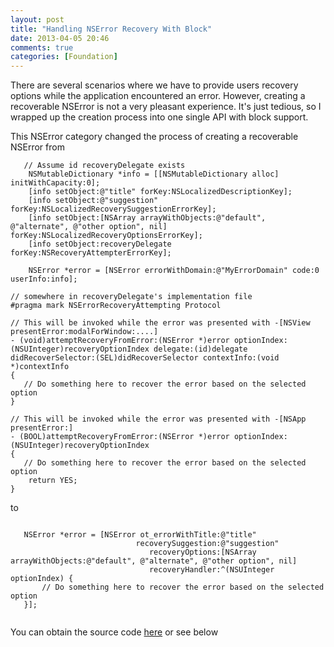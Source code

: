 ```yaml
---
layout: post
title: "Handling NSError Recovery With Block"
date: 2013-04-05 20:46
comments: true
categories: [Foundation]
---
```


There are several scenarios where we have to provide users recovery options while the application encountered an error. However, creating a recoverable NSError is not a very pleasant experience. It's just tedious, so I wrapped up the creation process into one single API with block support.

This NSError category changed the process of creating a recoverable NSError from

```obj-c
   // Assume id recoveryDelegate exists
    NSMutableDictionary *info = [[NSMutableDictionary alloc] initWithCapacity:0];
    [info setObject:@"title" forKey:NSLocalizedDescriptionKey];
    [info setObject:@"suggestion" forKey:NSLocalizedRecoverySuggestionErrorKey];
    [info setObject:[NSArray arrayWithObjects:@"default", @"alternate", @"other option", nil]  forKey:NSLocalizedRecoveryOptionsErrorKey];
    [info setObject:recoveryDelegate forKey:NSRecoveryAttempterErrorKey];
    
    NSError *error = [NSError errorWithDomain:@"MyErrorDomain" code:0 userInfo:info];
```

```obj-c
// somewhere in recoveryDelegate's implementation file
#pragma mark NSErrorRecoveryAttempting Protocol

// This will be invoked while the error was presented with -[NSView presentError:modalForWindow:....]
- (void)attemptRecoveryFromError:(NSError *)error optionIndex:(NSUInteger)recoveryOptionIndex delegate:(id)delegate didRecoverSelector:(SEL)didRecoverSelector contextInfo:(void *)contextInfo
{
   // Do something here to recover the error based on the selected option
}

// This will be invoked while the error was presented with -[NSApp presentError:]
- (BOOL)attemptRecoveryFromError:(NSError *)error optionIndex:(NSUInteger)recoveryOptionIndex
{
   // Do something here to recover the error based on the selected option
    return YES;
}
```

to


```obj-c

   NSError *error = [NSError ot_errorWithTitle:@"title" 
                            recoverySuggestion:@"suggestion" 
                               recoveryOptions:[NSArray arrayWithObjects:@"default", @"alternate", @"other option", nil] 
                               recoveryHandler:^(NSUInteger optionIndex) {
       // Do something here to recover the error based on the selected option
   }];
    
```

You can obtain the source code [here](https://gist.github.com/smokyonion/5324727) or see below

<script src="https://gist.github.com/smokyonion/5324727.js"></script>